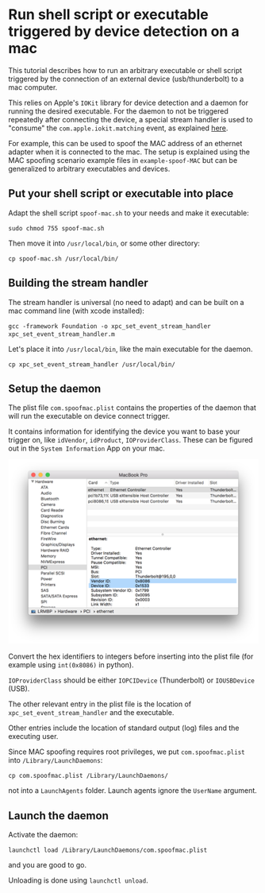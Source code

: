 # Run shell script or executable triggered by device detection on a mac

This tutorial describes how to run an arbitrary executable or shell script triggered by the connection of an external device (usb/thunderbolt) to a mac computer.

This relies on Apple's `IOKit` library for device detection and a daemon for running the desired executable.
For the daemon to not be triggered repeatedly after connecting the device, a special stream handler is used to "consume" the `com.apple.iokit.matching` event, as explained [here](https://github.com/snosrap/xpc_set_event_stream_handler).

For example, this can be used to spoof the MAC address of an ethernet adapter when it is connected to the mac.
The setup is explained using the MAC spoofing scenario example files in `example-spoof-MAC` but can be generalized to arbitrary executables and devices.


## Put your shell script or executable into place

Adapt the shell script `spoof-mac.sh` to your needs and
make it executable:

```
sudo chmod 755 spoof-mac.sh
```

Then move it into `/usr/local/bin`, or some other directory:

```
cp spoof-mac.sh /usr/local/bin/
```

## Building the stream handler

The stream handler is universal (no need to adapt) and can be built on a mac command line (with xcode installed):

```
gcc -framework Foundation -o xpc_set_event_stream_handler xpc_set_event_stream_handler.m
```

Let's place it into `/usr/local/bin`, like the main executable for the daemon.

```
cp xpc_set_event_stream_handler /usr/local/bin/
```

## Setup the daemon

The plist file `com.spoofmac.plist` contains the properties of the daemon that will run the executable on device connect trigger.

It contains information for identifying the device you want to base your trigger on, like `idVendor`, `idProduct`, `IOProviderClass`. These can be figured out in the `System Information` App on your mac.

![Screenshot System Information](example-spoof-MAC/screenshot-system-info.png)

Convert the hex identifiers to integers before inserting into the plist file (for example using `int(0x8086)` in python).

`IOProviderClass` should be either `IOPCIDevice` (Thunderbolt) or `IOUSBDevice` (USB).

The other relevant entry in the plist file is the location of `xpc_set_event_stream_handler` and the executable.

Other entries include the location of standard output (log) files and the executing user.


Since MAC spoofing requires root privileges, we put `com.spoofmac.plist` into `/Library/LaunchDaemons`:

```
cp com.spoofmac.plist /Library/LaunchDaemons/
```

not into a `LaunchAgents` folder. Launch agents ignore the `UserName` argument.


## Launch the daemon

Activate the daemon:

```
launchctl load /Library/LaunchDaemons/com.spoofmac.plist
```

and you are good to go.


Unloading is done using `launchctl unload`.
